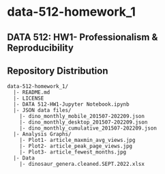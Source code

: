 # data-512-homework_1

## DATA 512: HW1- Professionalism &amp; Reproducibility





## Repository Distribution

```
data-512-homework_1/
  |- README.md
  |- LICENSE
  |- DATA 512-HW1-Jupyter Notebook.ipynb
  |- JSON data files/
    |- dino_monthly_mobile_201507-202209.json
    |- dino_monthly_desktop_201507-202209.json
    |- dino_monthly_cumulative_201507-202209.json
  |- Analysis Graphs/
    |- Plot1- article_maxmin_avg_views.jpg
    |- Plot2- article_peak_page_views.jpg
    |- Plot3- article_fewest_months.jpg
  |- Data
    |- dinosaur_genera.cleaned.SEPT.2022.xlsx
      
   
